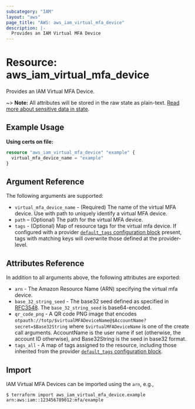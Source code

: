 ```yaml
---
subcategory: "IAM"
layout: "aws"
page_title: "AWS: aws_iam_virtual_mfa_device"
description: |-
  Provides an IAM Virtual MFA Device
---
```


# Resource: aws_iam_virtual_mfa_device

Provides an IAM Virtual MFA Device.

~> **Note:** All attributes will be stored in the raw state as plain-text.
[Read more about sensitive data in state](https://www.terraform.io/docs/state/sensitive-data.html).

## Example Usage

**Using certs on file:**

```terraform
resource "aws_iam_virtual_mfa_device" "example" {
  virtual_mfa_device_name = "example"
}
```

## Argument Reference

The following arguments are supported:

* `virtual_mfa_device_name` - (Required) The name of the virtual MFA device. Use with path to uniquely identify a virtual MFA device.
* `path` – (Optional) The path for the virtual MFA device.
* `tags` - (Optional) Map of resource tags for the virtual mfa device. If configured with a provider [`default_tags` configuration block](/docs/providers/aws/index.html#default_tags-configuration-block) present, tags with matching keys will overwrite those defined at the provider-level.

## Attributes Reference

In addition to all arguments above, the following attributes are exported:

* `arn` - The Amazon Resource Name (ARN) specifying the virtual mfa device.
* `base_32_string_seed` - The base32 seed defined as specified in [RFC3548](https://tools.ietf.org/html/rfc3548.txt). The `base_32_string_seed` is base64-encoded.
* `qr_code_png` -  A QR code PNG image that encodes `otpauth://totp/$virtualMFADeviceName@$AccountName?secret=$Base32String` where `$virtualMFADeviceName` is one of the create call arguments. AccountName is the user name if set (otherwise, the account ID otherwise), and Base32String is the seed in base32 format.
* `tags_all` - A map of tags assigned to the resource, including those inherited from the provider [`default_tags` configuration block](/docs/providers/aws/index.html#default_tags-configuration-block).

## Import

IAM Virtual MFA Devices can be imported using the `arn`, e.g.,

```
$ terraform import aws_iam_virtual_mfa_device.example arn:aws:iam::123456789012:mfa/example
```
